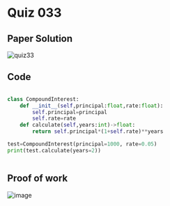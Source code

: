 # Quiz 033

## Paper Solution

![quiz33](https://github.com/user-attachments/assets/298a7495-bb91-4e1d-a4d1-5891f4f9ec3e)


## Code
```.py

class CompoundInterest:
    def __init__(self,principal:float,rate:float):
        self.principal=principal
        self.rate=rate
    def calculate(self,years:int)->float:
        return self.principal*(1+self.rate)**years

test=CompoundInterest(principal=1000, rate=0.05)
print(test.calculate(years=2))



```

## Proof of work


![image](https://github.com/user-attachments/assets/9965ca92-e916-4836-b42a-f3c1d6a00fb3)

